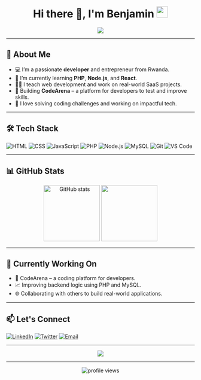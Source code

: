 <h1 align="center">
  Hi there 👋, I'm Benjamin
  <img src="https://media.giphy.com/media/hvRJCLFzcasrR4ia7z/giphy.gif" width="30px"/>
</h1>

<p align="center">
  <img src="https://readme-typing-svg.herokuapp.com?font=Fira+Code&size=22&pause=1000&color=2EC4B6&center=true&vCenter=true&width=435&lines=Full-stack+Web+Developer;Backend+Engineer+%7C+PHP+%2B+Node.js;Lifelong+Learner+%7C+Tech+Explorer" />
</p>

---

## 🚀 About Me

- 💻 I’m a passionate **developer** and entrepreneur from Rwanda.
- 🧠 I’m currently learning **PHP**, **Node.js**, and **React**.
- 👨‍🏫 I teach web development and work on real-world SaaS projects.
- 🌱 Building **CodeArena** – a platform for developers to test and improve skills.
- 🧩 I love solving coding challenges and working on impactful tech.

---

## 🛠️ Tech Stack

![HTML](https://img.shields.io/badge/-HTML5-E34F26?logo=html5&logoColor=white&style=flat-square)
![CSS](https://img.shields.io/badge/-CSS3-1572B6?logo=css3&logoColor=white&style=flat-square)
![JavaScript](https://img.shields.io/badge/-JavaScript-F7DF1E?logo=javascript&logoColor=black&style=flat-square)
![PHP](https://img.shields.io/badge/-PHP-777BB4?logo=php&logoColor=white&style=flat-square)
![Node.js](https://img.shields.io/badge/-Node.js-339933?logo=node.js&logoColor=white&style=flat-square)
![MySQL](https://img.shields.io/badge/-MySQL-4479A1?logo=mysql&logoColor=white&style=flat-square)
![Git](https://img.shields.io/badge/-Git-F05032?logo=git&logoColor=white&style=flat-square)
![VS Code](https://img.shields.io/badge/-VSCode-007ACC?logo=visual-studio-code&logoColor=white&style=flat-square)

---

## 📊 GitHub Stats

<p align="center">
  <img src="https://github-readme-stats.vercel.app/api?username=BenDev202&show_icons=true&theme=radical" alt="GitHub stats" height="150"/>
  <img src="https://github-readme-streak-stats.herokuapp.com/?user=BenDev202&theme=radical" height="150"/>
</p>

---

## 🧠 Currently Working On

- 🔨 CodeArena – a coding platform for developers.
- 📈 Improving backend logic using PHP and MySQL.
- 🌐 Collaborating with others to build real-world applications.

---

## 📫 Let's Connect

[![LinkedIn](https://img.shields.io/badge/-LinkedIn-0077B5?logo=linkedin&logoColor=white&style=flat-square)](https://www.linkedin.com/in/your-link/)
[![Twitter](https://img.shields.io/badge/-Twitter-1DA1F2?logo=twitter&logoColor=white&style=flat-square)](https://twitter.com/your-handle)
[![Email](https://img.shields.io/badge/-Email-D14836?logo=gmail&logoColor=white&style=flat-square)](mailto:your.email@example.com)

---

<p align="center">
  <img src="https://github-profile-trophy.vercel.app/?username=BenDev202&theme=radical&row=1&no-bg=true&margin-w=20" />
</p>

---

<p align="center"> 
  <img src="https://komarev.com/ghpvc/?username=BenDev202&label=Profile+Views&color=blue&style=flat" alt="profile views" />
</p>

